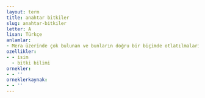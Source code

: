 ```yaml
---
layout: term
title: anahtar bitkiler
slug: anahtar-bitkiler
letter: A
lisan: Türkçe
anlamlar:
- Mera üzerinde çok bulunan ve bunların doğru bir biçimde otlatılmaları ile tüm meranın doğru bir şekilde otlanmış olacağı kabul edilen bitki türleri
ozellikler:
- - isim
  - bitki bilimi
ornekler:
- - ''
orneklerkaynak:
- - ''
---
```

